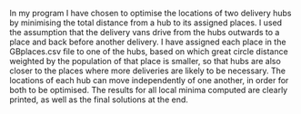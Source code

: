 In my program I have chosen to optimise the locations of two delivery hubs by minimising the total distance from a hub to its assigned places. I used the assumption that the delivery vans drive from the hubs outwards to a place and back before another delivery. I have assigned each place in the GBplaces.csv file to one of the hubs, based on which great circle distance weighted by the population of that place is smaller, so that hubs are also closer to the places where more deliveries are likely to be necessary. The locations of each hub can move independently of one another, in order for both to be optimised. The results for all local minima computed are clearly printed, as well as the final solutions at the end. 
